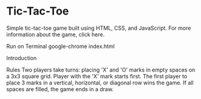 # Tic-Tac-Toe

Simple tic-tac-toe game built using HTML, CSS, and JavaScript. For more information about the game, click here.

Run on Terminal
google-chrome index.html

Introduction

Rules
Two players take turns: placing 'X' and 'O' marks in empty spaces on a 3x3 square grid.
Player with the 'X' mark starts first. The first player to place 3 marks in a vertical, horizontal, or diagonal row wins the game.
If all spaces are filled, the game ends in a draw.
